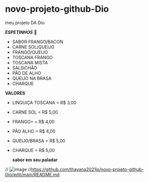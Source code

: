 # novo-projeto-github-Dio
meu projeto DA Dio


***ESPETINHOS*** :calendar:



- SABOR FRANGO/BACON
- CARNE SOL/QUEIJO
- FRANGO/QUEIJO
- TOSCANA FRANGO
- TOSCANA MISTA
- SALSICHÃO
- PÃO DE ALHO
- QUEIJO NA BRASA 
- CHARQUE    

**VALORES**

- LINGUIÇA TOSCANA = R$ 3,00

- CARNE SOL = R$ 5,00

- FRANGO+  = R$ 4,00

- PÃO ALHO = R$ 4,00

- QUEIJO/BRASA = R$ 5,00

- CHARQUE = R$ 5,00

  
  
  **sabor em seu paladar**
  
 
 
// ![image](https://user-images.githubusercontent.com/76934028/148849008-48bbb81f-987d-4ffb-9528-122f1072d133.png)
//https://github.com/thayana2021js/novo-projeto-github-Dio/edit/main/README.md

 
 
 
 

  
